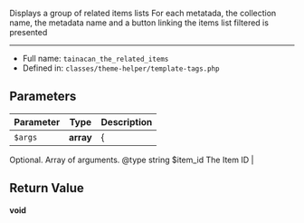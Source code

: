 
Displays a group of related items lists
For each metatada, the collection name, the metadata name and a button linking
the items list filtered is presented

***

* Full name: `tainacan_the_related_items`
* Defined in: `classes/theme-helper/template-tags.php`

## Parameters

| Parameter | Type      | Description                                                            |
|-----------|-----------|------------------------------------------------------------------------|
| `$args`   | **array** | {
Optional. Array of arguments.
@type string  $item_id					The Item ID |

## Return Value

**void**
